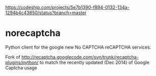 https://codeship.com/projects/5e7b1390-f894-0132-134a-1294b4c43850/status?branch=master

norecaptcha
===========

Python client for the google new No CAPTCHA reCAPTCHA services.

Fork of http://recaptcha.googlecode.com/svn/trunk/recaptcha-plugins/python/
to match the recently updated (Dec 2014) of Google Captcha usage
